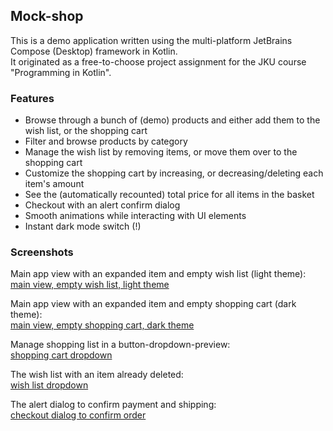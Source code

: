 ## Mock-shop

This is a demo application written using the multi-platform JetBrains Compose (Desktop) framework in Kotlin.    
It originated as a free-to-choose project assignment for the JKU course "Programming in Kotlin".

### Features

 - Browse through a bunch of (demo) products and either add them to the wish list, or the shopping cart
 - Filter and browse products by category
 - Manage the wish list by removing items, or move them over to the shopping cart
 - Customize the shopping cart by increasing, or decreasing/deleting each item's amount
 - See the (automatically recounted) total price for all items in the basket
 - Checkout with an alert confirm dialog
 - Smooth animations while interacting with UI elements
 - Instant dark mode switch (!)

### Screenshots

Main app view with an expanded item and empty wish list (light theme):    
[main view, empty wish list, light theme](screenshots/main_light.png)

Main app view with an expanded item and empty shopping cart (dark theme):    
[main view, empty shopping cart, dark theme](screenshots/main_dark.png)

Manage shopping list in a button-dropdown-preview:    
[shopping cart dropdown](screenshots/shopping_cart.png)

The wish list with an item already deleted:    
[wish list dropdown](screenshots/wish_list.png)

The alert dialog to confirm payment and shipping:    
[checkout dialog to confirm order](screenshots/checkout.png)